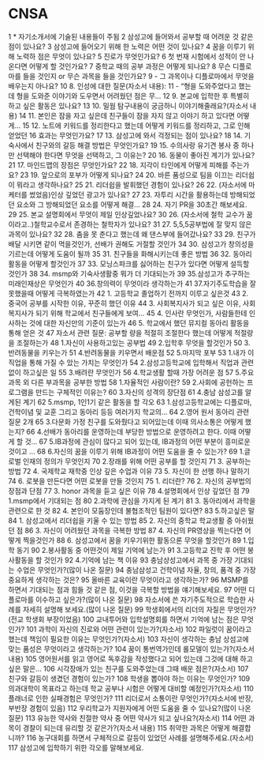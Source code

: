 # CNSA

1	* 자기소개서에 기술된 내용들이 주됨
2	삼성고에 들어와서 공부할 때 어려운 것 같은점이 있나요?
3	삼성고에 들어오기 위해 한 노력은 어떤 것이 있나요?
4	꿈을 이루기 위해 노력하 점은 무엇이 있나요?
5	진로가 무엇인가요?
6	첫 번재 시험에서 성적이 안 나온다면 어떻게 할 것인가요?
7	중학교 때의 공부 과정은 어떻게 되나요?
8	무슨 디플로마를 들을 것인지 or 무슨 과목을 들을 것인가요?
9	- 그 과목이나 디플로마에서 무엇을 배우는지 아나요?
10	8. 인성에 대한 질문(자소서 내용):
11	- “형을 도와주었다고 했는데 형을 도와준 이야기와 도우면서 어려웠던 점은 무...
12	9. 본교에 입학한 후 특별히 하고 싶은 활동은 있나요?
13	10. 밀웜 탐구내용이 궁금하니 이야기해줄래요?(자소서 내용)
14	11. 본인은 잠을 자고 싶은데 친구들이 잠을 자지 않고 이야기 하고 있다면 어떻게...
15	12. 노트에 키워드를 정리한다고 했는데 어떻게 키워드를 정리하고, 그로 인해 얻었던
16	효과는 무엇인가요?
17	13. 삼성고에 와서 걱정되는 점이 있나요?
18	14. 기숙사에서 친구와의 갈등 해결 방법은 무엇인가요?
19	15. 수의사랑 유기견 봉사 중 하나만 선택해야 한다면 무엇을 선택하고, 그 이유는?
20	16. 동물이 좋아진 계기가 있나요?
21	17. 마인드맵의 장점은 무엇인가요?
22	18. 지각이 타인에게 어떻게 피해를 주는가요?
23	19. 앞으로의 포부가 어떻게 되나요?
24	20. 바른 품성으로 팀을 이끄는 리더쉽이 뭐라고 생각하나요?
25	21. 리더쉽을 발휘했던 경험이 있나요?
26	22. (자소서에 마케터를 썼었음)인상 깊었던 광고가 있나요?
27	23. 자투리 시간을 활용하는데 방해되었던 요소와 그 방해되었던 요소를 어떻게 해결...
28	24. 자기 PR을 30초간 해보세요.
29	25. 본교 설명회에서 무엇이 제일 인상깊었나요?
30	26. (자소서에 철학 교수가 꿈이라고..)철학교수로서 존경하는 철학자가 있나요?
31	27. 5,5,5공부법에 잘 맞지 않은 과목이 있나요?
32	28. 춤을 못 춘다고 했는데 왜 댄스부에 들어갔나요?
33	29. 친구가 배달 시키면 같이 먹을것인가, 선배가 권해도 거절할 것인가
34	30. 삼성고가 창의성을 기르는데 어떻게 도움이 될까
35	31. 친구들을 화해시키는데 좋은 방법
36	32. 동아리 활동을 어떻게 할것인가
37	33. 모닝스파크를 싫어하는 친구가 있다면 어떻게 설득할 것인가
38	34. msmp와 기숙사생활중 뭐가 더 기대되는가
39	35.삼성고가 추구하는 미래인재상은 무엇인가
40	36.창의력이 무엇이라 생각하는가
41	37.자기주도학습을 잘 못했을때 어떻게 극복하였는가
42	1. 고등학교 졸업하기 전까지 이루고 싶은것
43	2. 중국어 공부를 시작한 이유, 꾸준히 했던 이유
44	3. 사회복지사가 되고 싶은 이유, 사회복지사가 되기 위해 학교에서 친구들에게 보여...
45	4. 인사란 무엇인가, 사람들한테 인사하는 것에 대한 자신만의 기준이 있는가
46	5. 학교에서 했던 뮤지컬 동아리 활동을 통해 얻은 것
47	자소서 관련 질문: 공부할 량을 적절히 조절한다 했는데 어떻게 적절량을 조절하는가
48	1.자신이 사용하고있는 공부법
49	2.입학후 무엇을 할것인가
50	3.반려동물을 키우는가
51	4.반려동물을 키우면서 배운점
52	5.마지막 포부
53	1.내가 이 직업을 통해 가질 수 았는 가치는 무엇인가
54	2.삼성고등학교에 입학해서 직업과 관련없이 하고싶은 일
55	3.배려란 무엇인가
56	4.학교생활 할때 가장 어려운 점
57	5.주요과목 외 다른 부과목을 공부한 방법
58	1.자율적인 사람이란?
59	2.사회에 공헌하는 프로그램을 만드는 구체적인 이유는?
60	3.자신의 성격의 장단점
61	4.충남 삼성고를 알게된 계기
62	5.msmp, 1인1기 같은 활동을 할 각오
63	1.삼성고등학교에는 디플로마, 건학이념 및 교훈 그리고 동아리 등등 여러가지 학교의...
64	2.영어 원서 동아리 관련 질문 2개
65	3.다문화 가정 친구를 도와줬다고 되어있는데 이때 의사소통은 어떻게 했는지?
66	4.선배가 동아리를 운영하는데 부당한 방법으로 운영하려고 한다. 이때 어떻게 할 것...
67	5.IB과정에 관심이 많다고 되어 있는데, IB과정의 어떤 부분이 흥미로운 것이고 ...
68	6.자신의 꿈을 이루기 위해 IB과정이 어떤 도움을 줄 수 있는가?
69	1.글로벌 인재의 정의가 무엇인지
70	2.장래를 위해 어떤 공부를 할 것인지
71	3. 공부하는 방법
72	4. 국제학교 재학중 인상 깊은 수업과 이유
73	5. 자신이 한 선행 하나 말하기
74	6. 로봇을 만든다면 어떤 로봇을 만들 것인지
75	1. 리더란?
76	2. 자신의 공부법의 장점과 단점
77	3. honor 과목을 듣고 싶은 이유
78	4.설명회에서 인상 깊었던 점
79	1.msmp에서 기대되는 점
80	2.과학에 관심을 가지게 된 계기
81	3. 동아리에서 과학을 관련으로 한 것
82	4. 본인이 모둠장인데 불협조적인 팀원이 있다면?
83	5.하고싶은 말
84	1. 삼성고에서 리더쉽을 키울 수 있는 방법
85	2. 자신의 중학교 학교생활 중 아쉬웠던 점
86	3. 자신이 어려웠던 과목을 극복한 방법
87	4. 자신의 PR영상을 찍는다면 어떻게 찍을것인가
88	6. 삼성고에서 꿈을 키우기위한 활동으론 무엇을 할것인가
89	1.입학 동기
90	2.봉사활동 중 어떤것이 제일 기억에 남는가
91	3.고등학교 진학 후 어떤 봉사활동을 할 것인가
92	4.기억에 남는 책 이유
93	충남상성고에서 과목 중 가장 기대되는 수업은 무엇인가?(많이 나온 질문)
94	충남삼성고 건학이념 자율, 창의, 품격 중 가장 중요하게 생각하는 것은?
95	올바른 교육이란 무엇이라고 생각하는가?
96	MSMP를 하면서 기대되는 점과 힘들 것 같은 점, 이것을 극복할 방법을 얘기해보세요.
97	어떤 디플로마를 이수하고 싶은가?(많이 나온 질문)
98	자소서에 쓴 자기주도적으로 학습한 사례를 자세히 설명해 보세요.(많이 나온 질문)
99	학생회에서의 리더의 자질은 무엇인가?(전교 학생회 부장이었음)
100	교내투어와 입학설명회를 하면서 기억에 남는 점은 무엇인가?
101	과학이 자신의 진로와 어떤 관련이 있는가?(자소서)
102	파일럿이 꿈이라고 했는데 책임이 필요한 이유는 무엇인가?(자소서)
103	자신이 생각하는 충남 상섬고에 맞는 품성은 무엇이라고 생각하는가?
104	꿈이 통번역가인데 롤모델이 있는가?(자소서 내용)
105	영어원서를 읽고 영어로 독후감을 작성했다고 되어 있는데 그것에 대해 하고 싶은 말은...
106	시각장애가 있는 친구를 도와주었는데 그때 배운 점은?(자소서)
107	친구와 갈등이 생겼던 경험이 있는가?
108	학생을 뽑아야 하는 이유는 무엇인가?
109	의과대학이 목표라고 하는데 학교 공부나 시험은 어떻게 대비할 예정인가?(자소서)
110	플래너로 인한 실패경험은 무엇인가?
111	리더로서 소통이란 무엇인가?(자소서에 반장, 부반장 경험이 있음)
112	우리학교가 지원자에게 어떤 도움을 줄 수 있나요?(많이 나온 질문)
113	유능한 약사와 친절한 약사 중 어떤 약사가 되고 싶나요?(자소서)
114	어떤 과목이 경찰이 되는데 유리할 것 같은가?(자소서 내용)
115	취약한 과목은 어떻게 해결합니까?
116	농구대회를 하면서 구체적으로 갈등이 있었던 사례를 설명해주세요.(자소서)
117	삼성고에 입학하기 위한 각오를 말해보세요.

